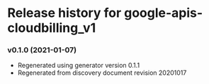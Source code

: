 # Release history for google-apis-cloudbilling_v1

### v0.1.0 (2021-01-07)

* Regenerated using generator version 0.1.1
* Regenerated from discovery document revision 20201017

